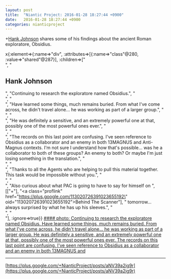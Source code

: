 ```yaml
---
layout: post
title:  "Niantic Project: 2016-01-28 18:27:44 +0900"
date:   2016-01-28 18:27:44 +0900
categories: nianticproject
---
```

+[Hank Johnson](https://plus.google.com/117792105926525258257 "") shares some of his findings about the ancient Roman exploratore, Obsidius.

x{:element=>{:name=>"div", :attributes=>[{:name=>"class"@280, :value=>"shared"@287}], :children=>["<br />", "<h2>Hank Johnson</h2>", "Continuing to research the exploratore named Obsidius.", "<br />", "<br />", "Have learned some things, much remains buried. From what I've come across, he didn't travel alone... he was working as part of a larger group.", "<br />", "<br />", "He was definitely a sensitive, and an extremely powerful one at that, possibly one of the most powerful ones ever.", "<br />", "<br />", "The records on this last point are confusing. I've seen reference to Obsidius as a collaborator and an enemy in both 13MAGNUS and Anti-Magnus contexts. I'm not sure I understand how that's possible... was he a collaborator to both of these groups? An enemy to both? Or maybe I'm just losing something in the translation.", "<br />", "<br />", "Thanks to all the Agents who are helping to pull this material together. This task would be impossible without you.", "<br />", "<br />", "Also curious about what PAC is going to have to say for himself on ", [["+"], "<a class=\"proflink\" href=\"https://plus.google.com/113020726391023655192\" oid=\"113020726391023655192\">Behind The Scanner</a>"], " tomorrow... always surprised by what he has up his sleeves.", "<br />", "<br />"], :ignore=>true}}
[#### photo: Continuing to research the exploratore named Obsidius.
Have learned some things, much remains buried. From what I've come across, he didn't travel alone... he was working as part of a larger group.
He was definitely a sensitive, and an extremely powerful one at that, possibly one of the most powerful ones ever.
The records on this last point are confusing. I've seen reference to Obsidius as a collaborator and an enemy in both 13MAGNUS and](https://lh3.googleusercontent.com/-xWqT_u09bE4/VqneW6xJENI/AAAAAAAADlc/gQhiLKLKxCE/w800-h757/Union.jpg "")
- - -
[https://plus.google.com/+NianticProject/posts/aNV39a2ig9r](https://plus.google.com/+NianticProject/posts/aNV39a2ig9r)
